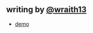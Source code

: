 ## writing by [@wraith13](https://twitter.com/wraith13)

- [demo](?demo.md)

<!--REMARK-CONFIG
{
    "slideNumberFormat": ""
}
-->
<!--STYLE
-->

